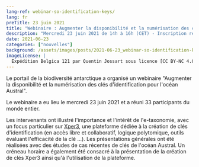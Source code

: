 ```yaml
---
lang-ref: webinar-so-identification-keys/
lang: fr
preTitle: 23 juin 2021
title: "Webinaire : Augmenter la disponibilité et la numérisation des clés d'identification pour l'océan Austral"
description: "Mercredi 23 juin 2021 de 14h à 16h (CET) - Inscription requise."
date: 2021-06-23
categories: ["nouvelles"]
background: /assets/images/posts/2021-06-23_webinar-so-identification-keys.jpg
imageLicense: |
  Expédition Belgica 121 par Quentin Jossart sous licence [CC BY-NC 4.0](https://creativecommons.org/licenses/by-nc/4.0/)
---
```


Le portail de la biodiversité antarctique a organisé un webinaire "Augmenter la disponibilité et la numérisation des clés d'identification pour l'océan Austral".

Le webinaire a eu lieu le mercredi 23 juin 2021 et a réuni 33 participants du monde entier.

Les intervenants ont illustré l'importance et l'intérêt de l'e-taxonomie, avec un focus particulier sur [Xper3](https://xper3.fr/), une plateforme dédiée à la création de clés d'identification (en accès libre et collaboratif, logique polytomique, outils évaluant l'efficacité de la clé ...). Les présentations générales ont été réalisées avec des études de cas récentes de clés de l'océan Austral. Un créneau horaire a également été consacré à la présentation de la création de clés Xper3 ainsi qu'à l'utilisation de la plateforme.
